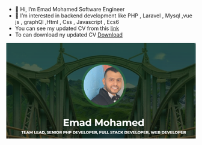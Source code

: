 - 👋 Hi, I’m Emad Mohamed Software Engineer
- 👀 I’m interested in backend development like PHP , Laravel , Mysql ,vue js , graphQl ,Html , Css , Javascript , Ecs6 
- You can see my updated CV from this <a href='https://emadmohdev.github.io/emad-mohamed-cv/'> link </a>
- To can download ny updated CV <a href='https://emadmohdev.github.io/emad-mohamed-cv/files/emad-mohamed-cv.pdf'> Download </a>



<p>
    <img src="https://raw.githubusercontent.com/EmadMohDev/emad-mohamed-cv/main/files/cv2.PNG" alt="cv">
</p>




